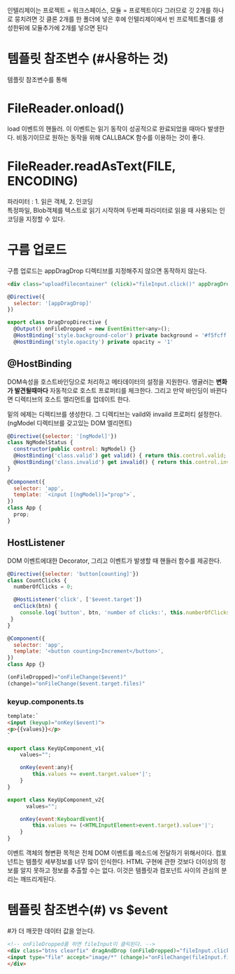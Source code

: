 인텔리제이는 
프로젝트 = 워크스페이스, 모듈 = 프로젝트이다
그러므로 깃 2개를 하나로 뭉치려면
깃 클론 2개를 한 폴더에 넣은 후에 
인텔리제이에서 빈 프로젝트폴더를 생성한뒤에 
모듈추가에 2개를 넣으면 된다

# 템플릿 참조변수 (#사용하는 것)
템플릿 참조변수를 통해 

# FileReader.onload()
load 이벤트의 핸들러. 이 이벤트는 읽기 동작이 성공적으로 완료되었을 때마다 발생한다. 비동기이므로 원하는 동작을 위해 CALLBACK 함수를 이용하는 것이 좋다.

# FileReader.readAsText(FILE, ENCODING)
파라미터 : 1. 읽은 객체, 2. 인코딩   
특정파일, Blob객체를 텍스트로 읽기 시작하며 두번째 파라미터로 읽을 때 사용되는 인코딩을 지정할 수 있다.

# 구름 업로드
구름 업로드는 appDragDrop 디렉티브를 지정해주지 않으면 동작하지 않는다.
```html 
<div class="uploadfilecontainer" (click)="fileInput.click()" appDragDrop //이것 (onFileDropped)="uploadFile($event)">
```

```js
@Directive({
  selector: '[appDragDrop]'
})

export class DragDropDirective {
  @Output() onFileDropped = new EventEmitter<any>();
  @HostBinding('style.background-color') private background = '#f5fcff'
  @HostBinding('style.opacity') private opacity = '1'
```

## @HostBinding

DOM속성을 호스트바인딩으로 처리하고 메타데이터의 설정을 지원한다.
앵귤러는 **변화가 발견될때마다** 자동적으로 호스트 프로퍼티를 체크한다.
그리고 만약 바인딩이 바뀐다면 디렉티브의 호스트 엘리먼트를 업데이트 한다.

밑의 에제는 디렉티브를 생성한다. 그 디렉티브는 vaild와 invaild 프로퍼티 설정한다. (ngModel 디렉티브를 갖고있는 DOM 엘리먼트)
```js
@Directive({selector: '[ngModel]'})
class NgModelStatus {
  constructor(public control: NgModel) {}
  @HostBinding('class.valid') get valid() { return this.control.valid; }
  @HostBinding('class.invalid') get invalid() { return this.control.invalid; }
}
 
@Component({
  selector: 'app',
  template: `<input [(ngModel)]="prop">`,
})
class App {
  prop;
}
```

## HostListener
DOM 이벤트에대한 Decorator, 그리고 이벤트가 발생할 때 핸들러 함수를 제공한다.


```js
@Directive({selector: 'button[counting]'})
class CountClicks {
  numberOfClicks = 0;

  @HostListener('click', ['$event.target'])
  onClick(btn) {
    console.log('button', btn, 'number of clicks:', this.numberOfClicks++);
 }
}

@Component({
  selector: 'app',
  template: '<button counting>Increment</button>',
})
class App {}
```

```js
(onFileDropped)="onFileChange($event)"
(change)="onFileChange($event.target.files)"
```

### keyup.components.ts
```html
template:`
<input (keyup)="onKey($event)">
<p>{{values}}</p>
`
```

```js
export class KeyUpComponent_v1{
    values="";

    onKey(event:any){
        this.values += event.target.value+'|';
    }
}
```

```js
export class KeyUpComponent_v2{
      values="";

    onKey(event:KeyboardEvent){
        this.values += (<HTMLInputElement>event.target).value+'|';
    }
}
```
이벤트 객체의 형변환 목적은 전체 DOM 이벤트를 메소드에 전달하기 위해서이다. 컴포넌트는 템플릿 세부정보를 너무 많이 인식한다. HTML 구현에 관한 것보다 더이상의 정보를 알지 못하고 정보를 추출할 수는 없다. 이것은 템플릿과 컴포넌트 사이의 관심의 분리는 깨뜨리게된다.

# 템플릿 참조변수(#) vs $event
#가 더 깨끗한 데이터 값을 얻는다.

```html
<!-- onFileDropped를 하면 fileInput이 클릭된다. -->
<div class="btns clearfix" dragAndDrop (onFileDropped)="fileInput.click()">
<input type="file" accept="image/*" (change)="onFileChange(fileInput.files)" #fileInput>
</div>
```
